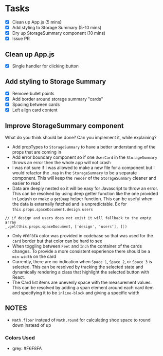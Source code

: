 # Tasks

 - [x] Clean up App.js (5 mins)
 - [x] Add styling to Storage Summary (5-10 mins)
 - [x] Dry up StorageSummary component (10 mins)
 - [x] Issue PR

## Clean up App.js

 - [x] Single handler for clicking button

## Add styling to Storage Summary

 - [x] Remove bullet points
 - [x] Add border around storage summary "cards"
 - [x] Spacing between cards
 - [x] Left align card content

## Improve StorageSummary component

What do you think should be done? Can you implement it, while explaining?
- Add propTypes to `StorageSummary` to have a better understanding of the props that are coming in
- Add error boundary component so if one `UserCard` in the `StorageSummary` throws an error then the whole app will not crash
- I was not sure if I was allowed to make a new file for a component but I would refactor the `.map` in the `StorageSummary` to be a separate component. This will keep the `render` of the `StorageSummary` cleaner and easier to read
- Data are deeply nested so it will be easy for Javascript to throw an error. This can be resolved by using deep getter function like the one provided in Lodash or make a `getDeep` helper function. This can be useful when the data is externally fetched and is unpredictable. Ex for `this.props.spaceDocument.design.users`
```
// if design and users does not exist it will fallback to the empty array
_.get(this.props.spaceDocument, ['design', 'users'], [])

```
- Only `#F6F8FA` color was provided in codebase so that was used for the `card` border but that color can be hard to see
- When toggling between `Feet` and `Inch` the container of the cards changes. To provide a more consistent experience there should be a `min-width` on the card 
- Currently, there are no indication when `Space 1`, `Space 2`, or `Space 3` is selected. This can be resolved by tracking the selected state and dynamically rendering a class that highlight the selected button with React. 
- The Card list items are unevenly space with the measurement values. This can be resolved by adding a span element around each card item and specifying it to be `inline-block` and giving a specific width

## NOTES

- `Math.floor` instead of `Math.round` for calculating shoe space to round down instead of up

### Colors Used

 - grey: #F6F8FA